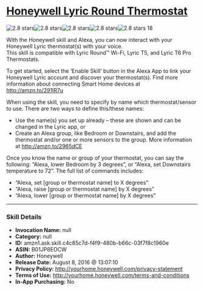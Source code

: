 # [Honeywell Lyric Round Thermostat](http://alexa.amazon.com/#skills/amzn1.ask.skill.c4c85c7d-f4f9-480b-b66c-03f7f8c1960e)
![2.8 stars](../../images/ic_star_black_18dp_1x.png)![2.8 stars](../../images/ic_star_black_18dp_1x.png)![2.8 stars](../../images/ic_star_half_black_18dp_1x.png)![2.8 stars](../../images/ic_star_border_black_18dp_1x.png)![2.8 stars](../../images/ic_star_border_black_18dp_1x.png) 18

With the Honeywell skill and Alexa, you can now interact with your Honeywell Lyric thermostat(s) with your voice.  
This skill is compatible with Lyric Round™ Wi-Fi, Lyric T5, and Lyric T6 Pro Thermostats.

To get started, select the ‘Enable Skill’ button in the Alexa App to link your Honeywell Lyric account and discover your thermostat(s). Find more information about connecting Smart Home devices at http://amzn.to/291lR7u

When using the skill, you need to specify by name which thermostat/sensor to use. There are two ways to define this/these names:
- Use the name(s) you set up already – these are shown and can be changed in the Lyric app, or
- Create an Alexa group, like Bedroom or Downstairs, and add the thermostat and/or one or more sensors to the group. More information at http://amzn.to/2965dCE

Once you know the name or group of your thermostat, you can say the following: “Alexa, lower Bedroom by 3 degrees”, or “Alexa, set Downstairs temperature to 72”.
The full list of commands includes:
- “Alexa, set [group or thermostat name] to X degrees”
- “Alexa, raise [group or thermostat name] by X degrees”
- “Alexa, lower [group or thermostat name] by X degrees”

***

### Skill Details

* **Invocation Name:** null
* **Category:** null
* **ID:** amzn1.ask.skill.c4c85c7d-f4f9-480b-b66c-03f7f8c1960e
* **ASIN:** B01JP8EOCW
* **Author:** Honeywell
* **Release Date:** August 8, 2016 @ 13:07:10
* **Privacy Policy:** http://yourhome.honeywell.com/privacy-statement
* **Terms of Use:** http://yourhome.honeywell.com/terms-and-conditions
* **In-App Purchasing:** No
